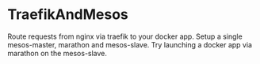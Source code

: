 # TraefikAndMesos
Route requests from nginx via traefik to your docker app.
Setup a single mesos-master, marathon and mesos-slave.
Try launching a docker app via marathon on the mesos-slave.
